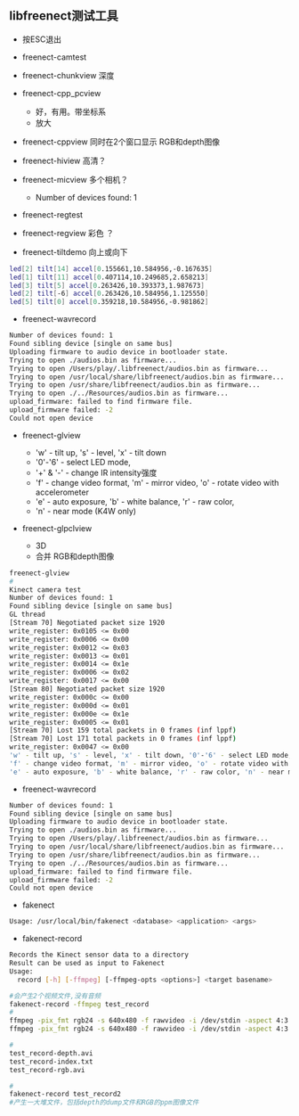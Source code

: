 ## libfreenect测试工具
- 按ESC退出

- freenect-camtest
- freenect-chunkview 深度
- freenect-cpp_pcview
    - 好，有用。带坐标系
    - 放大
- freenect-cppview  同时在2个窗口显示 RGB和depth图像   
- freenect-hiview 高清？
- freenect-micview 多个相机？
    - Number of devices found: 1

- freenect-regtest
- freenect-regview 彩色 ？
- freenect-tiltdemo 向上或向下
```bash
led[2] tilt[14] accel[0.155661,10.584956,-0.167635]
led[1] tilt[11] accel[0.407114,10.249685,2.658213]
led[3] tilt[5] accel[0.263426,10.393373,1.987673]
led[2] tilt[-6] accel[0.263426,10.584956,1.125550]
led[5] tilt[0] accel[0.359218,10.584956,-0.981862]
```
- freenect-wavrecord
```bash
Number of devices found: 1
Found sibling device [single on same bus]
Uploading firmware to audio device in bootloader state.
Trying to open ./audios.bin as firmware...
Trying to open /Users/play/.libfreenect/audios.bin as firmware...
Trying to open /usr/local/share/libfreenect/audios.bin as firmware...
Trying to open /usr/share/libfreenect/audios.bin as firmware...
Trying to open ./../Resources/audios.bin as firmware...
upload_firmware: failed to find firmware file.
upload_firmware failed: -2
Could not open device
```

- freenect-glview
    - 'w' - tilt up, 's' - level, 'x' - tilt down
    - '0'-'6' - select LED mode, 
    - '+' & '-' - change IR intensity强度
    - 'f' - change video format, 'm' - mirror video, 'o' - rotate video with accelerometer
    - 'e' - auto exposure, 'b' - white balance, 'r' - raw color, 
    - 'n' - near mode (K4W only)

- freenect-glpclview
    - 3D
    - 合并 RGB和depth图像

```bash
freenect-glview
#
Kinect camera test
Number of devices found: 1
Found sibling device [single on same bus]
GL thread
[Stream 70] Negotiated packet size 1920
write_register: 0x0105 <= 0x00
write_register: 0x0006 <= 0x00
write_register: 0x0012 <= 0x03
write_register: 0x0013 <= 0x01
write_register: 0x0014 <= 0x1e
write_register: 0x0006 <= 0x02
write_register: 0x0017 <= 0x00
[Stream 80] Negotiated packet size 1920
write_register: 0x000c <= 0x00
write_register: 0x000d <= 0x01
write_register: 0x000e <= 0x1e
write_register: 0x0005 <= 0x01
[Stream 70] Lost 159 total packets in 0 frames (inf lppf)
[Stream 70] Lost 171 total packets in 0 frames (inf lppf)
write_register: 0x0047 <= 0x00
'w' - tilt up, 's' - level, 'x' - tilt down, '0'-'6' - select LED mode, '+' & '-' - change IR intensity
'f' - change video format, 'm' - mirror video, 'o' - rotate video with accelerometer
'e' - auto exposure, 'b' - white balance, 'r' - raw color, 'n' - near mode (K4W only)
```

- freenect-wavrecord
```bash
Number of devices found: 1
Found sibling device [single on same bus]
Uploading firmware to audio device in bootloader state.
Trying to open ./audios.bin as firmware...
Trying to open /Users/play/.libfreenect/audios.bin as firmware...
Trying to open /usr/local/share/libfreenect/audios.bin as firmware...
Trying to open /usr/share/libfreenect/audios.bin as firmware...
Trying to open ./../Resources/audios.bin as firmware...
upload_firmware: failed to find firmware file.
upload_firmware failed: -2
Could not open device
```

- fakenect
```bash
Usage: /usr/local/bin/fakenect <database> <application> <args>
```

- fakenect-record
```bash
Records the Kinect sensor data to a directory
Result can be used as input to Fakenect
Usage:
  record [-h] [-ffmpeg] [-ffmpeg-opts <options>] <target basename>

#会产生2个视频文件,没有音频
fakenect-record -ffmpeg test_record
#
ffmpeg -pix_fmt rgb24 -s 640x480 -f rawvideo -i /dev/stdin -aspect 4:3 -r 20 -vcodec msmpeg4 -b 30000k test_record-depth.avi
ffmpeg -pix_fmt rgb24 -s 640x480 -f rawvideo -i /dev/stdin -aspect 4:3 -r 20 -vcodec msmpeg4 -b 30000k test_record-rgb.avi

#
test_record-depth.avi
test_record-index.txt
test_record-rgb.avi

#
fakenect-record test_record2
#产生一大堆文件，包括depth的dump文件和RGB的ppm图像文件
```